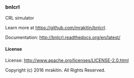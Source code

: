 ### bnlcrl

CRL simulator

Learn more at https://github.com/mrakitin/bnlcrl.

Documentation: http://bnlcrl.readthedocs.org/en/latest/

#### License

License: http://www.apache.org/licenses/LICENSE-2.0.html

Copyright (c) 2016 mrakitin.  All Rights Reserved.

